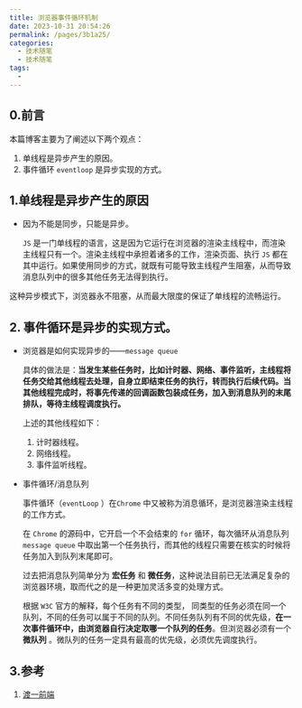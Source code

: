 ```yaml
---
title: 浏览器事件循环机制
date: 2023-10-31 20:54:26
permalink: /pages/3b1a25/
categories:
  - 技术随笔
  - 技术随笔
tags:
  - 
---
```

## 0.前言

本篇博客主要为了阐述以下两个观点：

1. 单线程是异步产生的原因。
2. 事件循环 `eventloop` 是异步实现的方式。



## 1.单线程是异步产生的原因

- 因为不能是同步，只能是异步。

  `JS` 是一门单线程的语言，这是因为它运行在浏览器的渲染主线程中，而渲染主线程只有一个。渲染主线程中承担着诸多的工作，渲染页面、执行 `JS` 都在其中运行。如果使用同步的方式，就既有可能导致主线程产生阻塞，从而导致消息队列中的很多其他任务无法得到执行。

这种异步模式下，浏览器永不阻塞，从而最大限度的保证了单线程的流畅运行。



## 2. 事件循环是异步的实现方式。

- 浏览器是如何实现异步的——`message queue`

  具体的做法是：**当发生某些任务时，比如计时器、网络、事件监听，主线程将任务交给其他线程去处理，自身立即结束任务的执行，转而执行后续代码。当其他线程完成时，将事先传递的回调函数包装成任务，加入到消息队列的末尾排队，等待主线程调度执行。**

  上述的其他线程如下：

  1. 计时器线程。
  2. 网络线程。
  3. 事件监听线程。

- 事件循环/消息队列

  事件循环（`eventLoop` ）在`Chrome` 中又被称为消息循环，是浏览器渲染主线程的工作方式。

  在 `Chrome` 的源码中，它开启一个不会结束的 `for` 循环，每次循环从消息队列`message queue` 中取出第一个任务执行，而其他的线程只需要在核实的时候将任务加入到队列末尾即可。

  过去把消息队列简单分为 **宏任务** 和 **微任务**，这种说法目前已无法满足复杂的浏览器环境，取而代之的是一种更加灵活多变的处理方式。

  根据 `W3C` 官方的解释，每个任务有不同的类型， 同类型的任务必须在同一个队列，不同的任务可以属于不同的队列。不同任务队列有不同的优先级，**在一次事件循环中，由浏览器自行决定取哪一个队列的任务**。但浏览器必须有一个 **微队列** 。微队列的任务一定具有最高的优先级，必须优先调度执行。





## 3.参考

1. [渡一前端](https://ke.qq.com/webcourse/index.html)

